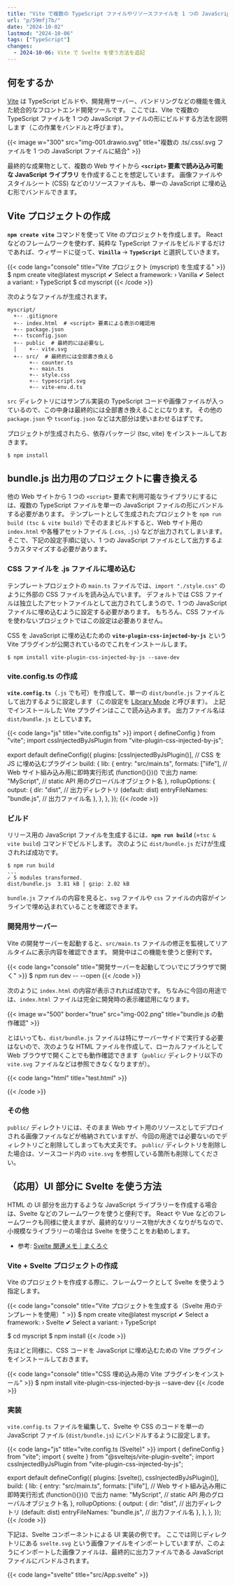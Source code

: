 ```yaml
---
title: "Vite で複数の TypeScript ファイルやリソースファイルを 1 つの JavaScript ライブラリとしてバンドルする"
url: "p/59mfj7b/"
date: "2024-10-02"
lastmod: "2024-10-06"
tags: ["TypeScript"]
changes:
  - 2024-10-06: Vite で Svelte を使う方法を追記
---
```


何をするか
----

[Vite](https://vitejs.dev/) は TypeScript ビルドや、開発用サーバー、バンドリングなどの機能を備えた統合的なフロントエンド開発ツールです。
ここでは、Vite で複数の TypeScript ファイルを 1 つの JavaScript ファイルの形にビルドする方法を説明します（この作業をバンドルと呼びます）。

{{< image w="300" src="img-001.drawio.svg" title="複数の .ts/.css/.svg ファイルを 1 つの JavaScript ファイルに結合" >}}

最終的な成果物として、複数の Web サイトから __`<script>` 要素で読み込み可能な JavaScript ライブラリ__ を作成することを想定しています。
画像ファイルやスタイルシート (CSS) などのリソースファイルも、単一の JavaScript に埋め込む形でバンドルできます。


Vite プロジェクトの作成
----

__`npm create vite`__ コマンドを使って Vite のプロジェクトを作成します。
React などのフレームワークを使わず、純粋な TypeScript ファイルをビルドするだけであれば、ウィザードに従って、__`Vinilla`__ → __`TypeScript`__ と選択していきます。

{{< code lang="console" title="Vite プロジェクト (myscript) を生成する" >}}
$ npm create vite@latest myscript
✔ Select a framework: › Vanilla
✔ Select a variant: › TypeScript
$ cd myscript
{{< /code >}}

次のようなファイルが生成されます。

```
myscript/
  +-- .gitignore
  +-- index.html  # <script> 要素による表示の確認用
  +-- package.json
  +-- tsconfig.json
  +-- public  # 最終的には必要なし
  |    +-- vite.svg
  +-- src/  # 最終的には全部書き換える
       +-- counter.ts
       +-- main.ts
       +-- style.css
       +-- typescript.svg
       +-- vite-env.d.ts
```

`src` ディレクトリにはサンプル実装の TypeScript コードや画像ファイルが入っているので、この中身は最終的には全部書き換えることになります。
その他の `package.json` や `tsconfig.json` などは大部分は使いまわせるはずです。

プロジェクトが生成されたら、依存パッケージ (tsc, vite) をインストールしておきます。

```console
$ npm install
```


bundle.js 出力用のプロジェクトに書き換える
----

他の Web サイトから 1 つの `<script>` 要素で利用可能なライブラリにするには、複数の TypeScript ファイルを単一の JavaScript ファイルの形にバンドルする必要があります。
テンプレートとして生成されたプロジェクトを `npm run build (tsc & vite build)` でそのままビルドすると、Web サイト用の `index.html` や各種アセットファイル (`.css`, `.js`) などが出力されてしまいます。
そこで、下記の設定手順に従い、1 つの JavaScript ファイルとして出力するようカスタマイズする必要があります。

### CSS ファイルを .js ファイルに埋め込む

テンプレートプロジェクトの `main.ts` ファイルでは、`import "./style.css"` のように外部の CSS ファイルを読み込んでいます。
デフォルトでは CSS ファイルは独立したアセットファイルとして出力されてしまうので、1 つの JavaScript ファイルに埋め込むように設定する必要があります。
もちろん、CSS ファイルを使わないプロジェクトではこの設定は必要ありません。

CSS を JavaScript に埋め込むための __`vite-plugin-css-injected-by-js`__ という Vite プラグインが公開されているのでこれをインストールします。

```console
$ npm install vite-plugin-css-injected-by-js --save-dev
```

### vite.config.ts の作成

__`vite.config.ts`__（`.js` でも可）を作成して、単一の `dist/bundle.js` ファイルとして出力するように設定します（この設定を [Library Mode](https://ja.vite.dev/guide/build.html#library-mode) と呼びます）。
上記でインストールした Vite プラグインはここで読み込みます。
出力ファイル名は `dist/bundle.js` としています。

{{< code lang="js" title="vite.config.ts" >}}
import { defineConfig } from "vite";
import cssInjectedByJsPlugin from "vite-plugin-css-injected-by-js";

export default defineConfig({
  plugins: [cssInjectedByJsPlugin()], // CSS を JS に埋め込むプラグイン
  build: {
    lib: {
      entry: "src/main.ts",
      formats: ["iife"], // Web サイト組み込み用に即時実行形式 (function(){})() で出力
      name: "MyScript", // static API 用のグローバルオブジェクト名
    },
    rollupOptions: {
      output: {
        dir: "dist", // 出力ディレクトリ (default: dist)
        entryFileNames: "bundle.js", // 出力ファイル名
      },
    },
  },
});
{{< /code >}}

### ビルド

リリース用の JavaScript ファイルを生成するには、__`npm run build`__ (=`tsc & vite build`) コマンドでビルドします。
次のように `dist/bundle.js` だけが生成されれば成功です。

```console
$ npm run build
...
✓ 5 modules transformed.
dist/bundle.js  3.81 kB │ gzip: 2.02 kB
```

`bundle.js` ファイルの内容を見ると、`svg` ファイルや `css` ファイルの内容がインラインで埋め込まれていることを確認できます。

### 開発用サーバー

Vite の開発サーバーを起動すると、`src/main.ts` ファイルの修正を監視してリアルタイムに表示内容を確認できます。
開発中はこの機能を使うと便利です。

{{< code lang="console" title="開発サーバーを起動してついでにブラウザで開く" >}}
$ npm run dev -- --open
{{< /code >}}

次のように `index.html` の内容が表示されれば成功です。
ちなみに今回の用途では、`index.html` ファイルは完全に開発時の表示確認用になります。

{{< image w="500" border="true" src="img-002.png" title="bundle.js の動作確認" >}}

とはいっても、`dist/bundle.js` ファイルは特にサーバーサイドで実行する必要はないので、次のような HTML ファイルを作成して、ローカルファイルとして Web ブラウザで開くことでも動作確認できます（`public/` ディレクトリ以下の `vite.svg` ファイルなどは参照できなくなりますが）。

{{< code lang="html" title="test.html" >}}
<!doctype html>
<html lang="ja">
  <head>
    <meta charset="UTF-8" />
    <meta name="viewport" content="width=device-width, initial-scale=1.0" />
    <title>Test</title>
    <script src="./dist/bundle.js" defer></script>
  </head>
  <body>
    <div id="app"></div>
  </body>
</html>
{{< /code >}}

### その他

`public/` ディレクトリには、そのまま Web サイト用のリソースとしてデプロイされる画像ファイルなどが格納されていますが、今回の用途では必要ないのでディレクトリごと削除してしまっても大丈夫です。
`public/` ディレクトリを削除した場合は、ソースコード内の `vite.svg` を参照している箇所も削除してください。


（応用）UI 部分に Svelte を使う方法
----

HTML の UI 部分を出力するような JavaScript ライブラリーを作成する場合は、Svelte などのフレームワークを使うと便利です。
React や Vue などのフレームワークも同様に使えますが、最終的なリリース物が大きくなりがちなので、小規模なライブラリーの場合は Svelte を使うことをお勧めします。

- 参考: [Svelte 関連メモ｜まくろぐ](/p/td962u6/)

### Vite + Svelte プロジェクトの作成

Vite のプロジェクトを作成する際に、フレームワークとして Svelte を使うよう指定します。

{{< code lang="console" title="Vite プロジェクトを生成する（Svelte 用のテンプレートを使用）" >}}
$ npm create vite@latest myscript
✔ Select a framework: › Svelte
✔ Select a variant: › TypeScript

$ cd myscript
$ npm install
{{< /code >}}

先ほどと同様に、CSS コードを JavaScript に埋め込むための Vite プラグインをインストールしておきます。

{{< code lang="console" title="CSS 埋め込み用の Vite プラグインをインストール" >}}
$ npm install vite-plugin-css-injected-by-js --save-dev
{{< /code >}}

### 実装

`vite.config.ts` ファイルを編集して、Svelte や CSS のコードを単一の JavaScript ファイル (`dist/bundle.js`) にバンドルするように設定します。

{{< code lang="js" title="vite.config.ts (Svelte)" >}}
import { defineConfig } from "vite";
import { svelte } from "@sveltejs/vite-plugin-svelte";
import cssInjectedByJsPlugin from "vite-plugin-css-injected-by-js";

export default defineConfig({
  plugins: [svelte(), cssInjectedByJsPlugin()],
  build: {
    lib: {
      entry: "src/main.ts",
      formats: ["iife"], // Web サイト組み込み用に即時実行形式 (function(){})() で出力
      name: "MyScript", // static API 用のグローバルオブジェクト名
    },
    rollupOptions: {
      output: {
        dir: "dist", // 出力ディレクトリ (default: dist)
        entryFileNames: "bundle.js", // 出力ファイル名
      },
    },
  },
});
{{< /code >}}

下記は、Svelte コンポーネントによる UI 実装の例です。
ここでは同じディレクトリにある `svelte.svg` という画像ファイルをインポートしていますが、このようにインポートした画像ファイルは、最終的に出力ファイルである JavaScript ファイルにバンドルされます。

{{< code lang="svelte" title="src/App.svelte" >}}
<script lang="ts">
  import svelteLogo from './svelte.svg';

  let count = 0;
  function increment() {
    count += 1;
  }
</script>

<div class="container">
  <img src={svelteLogo} alt="Svelte Logo" />
  <button on:click={increment}>
    Clicked {count} {count === 1 ? 'time' : 'times'}
  </button>
</div>

<style>
  .container {
    display: flex;
    flex-direction: column;
    align-items: center;
    justify-content: center;
    height: 100vh;
  }

  img {
    height: 6em;
    padding: 1.5em;
    will-change: filter;
    transition: filter 300ms;
  }

  img:hover {
    filter: drop-shadow(0 0 2em #ff3e00aa);
  }
</style>
{{< /code >}}

エントリーポイントとなる `src/index.ts` では、上記の `App.svelte` を読み込んで `document.body` にマウントするようにしておきます。

{{< code lang="ts" title="src/index.ts" >}}
import App from "./App.svelte";

new App({ target: document.body });
{{< /code >}}

### テスト

ローカルテスト用の `index.html` ファイルでは、`<script>` タグでエントリーポイントとなる `/src/main.ts` を読み込むようにしておきます。

{{< code lang="html" title="index.html" >}}
<!DOCTYPE html>
<html lang="ja">
  <head>
    <meta charset="UTF-8" />
    <meta name="viewport" content="width=device-width, initial-scale=1.0" />
    <title>Vite + Svelte + TS</title>
  </head>
  <body>
    <script type="module" src="/src/main.ts"></script>
  </body>
</html>
{{< /code >}}

開発サーバーを起動して、ブラウザで表示を確認します。

{{< code lang="console" title="開発サーバーを起動してついでにブラウザで開く (Svelte)" >}}
$ npm run dev -- --open
{{< /code >}}

次のように表示されれば成功です。

{{< image w="213" border="true" src="img-003.png" title="Vite + Svelte の動作確認" >}}

### リリース用ビルド

__`npm run build`__ コマンドでリリース用の JavaScript ファイルを生成します。

{{< code lang="console" title="リリース用ビルド（bundle.js の生成）" >}}
$ npm run build
{{< /code >}}

出力された `dist/bundle.js` は、他の Web サイトから `<script>` 要素で読み込むことができる単一の JavaScript ライブラリーになっています。
次のように __`defer`__ 属性を付けて読み込むと、ページの読み込みが完了してから JavaScript ファイルが実行され、自動的に `App.svelte` コンポーネントが表示されます。

{{< code lang="html" title="他の Web サイトから読み込む例" hl_lines="7" >}}
<!DOCTYPE html>
<html lang="ja">
  <head>
    <meta charset="UTF-8" />
    <meta name="viewport" content="width=device-width, initial-scale=1.0" />
    <title>Vite + Svelte + TS</title>
    <script src="./bundle.js" defer></script>
  </head>
  <body>
    <!-- ... -->
  </body>
{{< /code >}}

もちろん、別のサーバーで `bundle.js` をホスト（共有）して、各 Web サイトから読み込むことも可能です。

٩(๑❛ᴗ❛๑)۶ わーぃ

